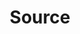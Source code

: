 ---
# -------------------------- #
#        CONTENT TYPE        #
# -------------------------- #

content-type: "api-object"
endpoint: "sources"
order: 6


# -------------------------- #
#        OBJECT INFO         #
# -------------------------- #

title: "Source"
description: "{{ api.core-objects.sources.description }}"
endpoint-url: "/sources"


# -------------------------- #
#        VERSION INFO        #
# -------------------------- #

latest-version: "4"
versions:
  - number: "4"
    deprecated: false


# -------------------------- #
#      AVAILABLE METHODS     #
# -------------------------- #

available-methods:
  - id: "create-a-source"
    title: "Create a source"
    method: "post"
    short: "{{ api.core-objects.sources.create.short | flatify }}"

  - id: "update-a-source"
    title: "Update a source"
    method: "put"
    short: "{{ api.core-objects.sources.update.description | flatify }}"

  - id: "retrieve-a-source"
    title: "Retrieve a source"
    method: "get"
    short: "{{ api.core-objects.sources.retrieve.description | flatify }}"

  - id: "list-sources"
    title: "List all sources"
    method: "get"
    short: "{{ api.core-objects.sources.list.description | flatify }}"

  - id: "delete-a-source"
    title: "Delete a source"
    method: "delete"
    short: "{{ api.core-objects.sources.delete.description | flatify }}"


# -------------------------- #
#      OBJECT ATTRIBUTES     #
# -------------------------- #

object-attributes:
  - name: "id"
    type: "integer"
    description: "The unique identifier for this source."

  - name: "created_at"
    type: "timestamp"
    description: "The time at which the source object was created."

  - name: "deleted_at"
    type: "timestamp"
    description: "The time at which the source object was deleted."

  - name: "display_name"
    type: "string"
    description: "The display name of the source connection."

  - name: "name"
    type: "string"
    description: "{{ connect.common.attributes.name }}"

  - name: "paused_at"
    type: "timestamp"
    description: "If the connection was paused by the user, the time the pause began. Otherwise, or if the connection is active, this will be null."

  - name: "properties"
    type: "object"
    sub-type: "properties"
    url: "{{ api.data-structures.properties.section }}"
    description: "{{ connect.common.attributes.properties | flatify }}"

  - name: "report_card"
    type: "object"
    sub-type: "source report card"
    url: "{{ api.data-structures.report-cards.source.section }}"
    description: "A description of the source's configuration state."

  - name: "stitch_client_id"
    type: "integer"
    description: "The ID of the Stitch client account."

  - name: "system_paused_at"
    type: "timestamp"
    description: "If the connection was paused by the system, the time the pause began. Otherwise, or if the connection is active, this will be null."

  - name: "type"
    type: "string"
    description: "The source type."

  - name: "updated_at"
    type: "timestamp"
    description: "The time at which the object was last updated."
---
